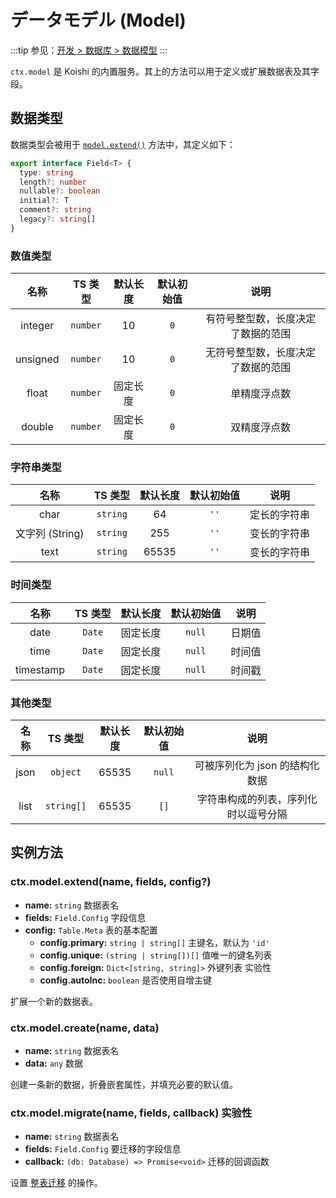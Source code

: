 # データモデル (Model)

:::tip
参见：[开发 > 数据库 > 数据模型](../../guide/database/model.md)
:::

`ctx.model` 是 Koishi 的内置服务。其上的方法可以用于定义或扩展数据表及其字段。

## 数据类型

数据类型会被用于 [`model.extend()`](#model-extend) 方法中，其定义如下：

```ts
export interface Field<T> {
  type: string
  length?: number
  nullable?: boolean
  initial?: T
  comment?: string
  legacy?: string[]
}
```

### 数值类型

|    名称    |   TS 类型  | 默认长度 | 默认初始值 |         说明        |
| :------: | :------: | :--: | :---: | :---------------: |
|  integer | `number` |  10  |  `0`  | 有符号整型数，长度决定了数据的范围 |
| unsigned | `number` |  10  |  `0`  | 无符号整型数，长度决定了数据的范围 |
|   float  | `number` | 固定长度 |  `0`  |       单精度浮点数      |
|  double  | `number` | 固定长度 |  `0`  |       双精度浮点数      |

### 字符串类型

|                名称               |   TS 类型  |  默认长度 | 默认初始值 |   说明   |
| :-----------------------------: | :------: | :---: | :---: | :----: |
|               char              | `string` |   64  |  `''` | 定长的字符串 |
| 文字列 (String) | `string` |  255  |  `''` | 变长的字符串 |
|               text              | `string` | 65535 |  `''` | 变长的字符串 |

### 时间类型

|     名称    |  TS 类型 | 默认长度 |  默认初始值 |  说明 |
| :-------: | :----: | :--: | :----: | :-: |
|    date   | `Date` | 固定长度 | `null` | 日期值 |
|    time   | `Date` | 固定长度 | `null` | 时间值 |
| timestamp | `Date` | 固定长度 | `null` | 时间戳 |

### 其他类型

|  名称  |    TS 类型   |  默认长度 |  默认初始值 |         说明         |
| :--: | :--------: | :---: | :----: | :----------------: |
| json |  `object`  | 65535 | `null` | 可被序列化为 json 的结构化数据 |
| list | `string[]` | 65535 |  `[]`  | 字符串构成的列表，序列化时以逗号分隔 |

## 实例方法

### ctx.model.extend(name, fields, config?)

- **name:** `string` 数据表名
- **fields:** `Field.Config` 字段信息
- **config:** `Table.Meta` 表的基本配置
  - **config.primary:** `string | string[]` 主键名，默认为 `'id'`
  - **config.unique:** `(string | string[])[]` 值唯一的键名列表
  - **config.foreign:** `Dict<[string, string]>` 外键列表 <badge type="warning">实验性</badge>
  - **config.autoInc:** `boolean` 是否使用自增主键

扩展一个新的数据表。

### ctx.model.create(name, data)

- **name:** `string` 数据表名
- **data:** `any` 数据

创建一条新的数据，折叠嵌套属性，并填充必要的默认值。

### ctx.model.migrate(name, fields, callback) <badge type="warning">实验性</badge>

- **name:** `string` 数据表名
- **fields:** `Field.Config` 要迁移的字段信息
- **callback:** `(db: Database) => Promise<void>` 迁移的回调函数

设置 [整表迁移](../../guide/database/model.md#整表迁移) 的操作。
